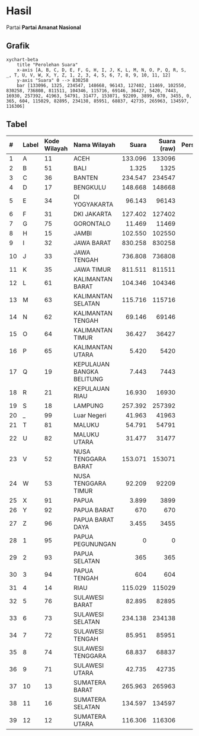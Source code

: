 # Hasil

Partai **Partai Amanat Nasional**

## Grafik

```mermaid
xychart-beta
    title "Perolehan Suara"
    x-axis [A, B, C, D, E, F, G, H, I, J, K, L, M, N, O, P, Q, R, S, _, T, U, V, W, X, Y, Z, 1, 2, 3, 4, 5, 6, 7, 8, 9, 10, 11, 12]
    y-axis "Suara" 0 --> 830258
    bar [133096, 1325, 234547, 148668, 96143, 127402, 11469, 102550, 830258, 736808, 811511, 104346, 115716, 69146, 36427, 5420, 7443, 16930, 257392, 41963, 54791, 31477, 153071, 92209, 3899, 670, 3455, 0, 365, 604, 115029, 82895, 234138, 85951, 68837, 42735, 265963, 134597, 116306]
```

## Tabel

| #  | Label | Kode Wilayah | Nama Wilayah              | Suara   | Suara (raw) | Persentase |
|:-- |:----- |:------------ |:------------------------- | -------:| -----------:| ----------:|
| 1  | A     | 11           | ACEH                      | 133.096 | 133096      | 2,48       |
| 2  | B     | 51           | BALI                      | 1.325   | 1325        | 0,02       |
| 3  | C     | 36           | BANTEN                    | 234.547 | 234547      | 4,36       |
| 4  | D     | 17           | BENGKULU                  | 148.668 | 148668      | 2,77       |
| 5  | E     | 34           | DI YOGYAKARTA             | 96.143  | 96143       | 1,79       |
| 6  | F     | 31           | DKI JAKARTA               | 127.402 | 127402      | 2,37       |
| 7  | G     | 75           | GORONTALO                 | 11.469  | 11469       | 0,21       |
| 8  | H     | 15           | JAMBI                     | 102.550 | 102550      | 1,91       |
| 9  | I     | 32           | JAWA BARAT                | 830.258 | 830258      | 15,45      |
| 10 | J     | 33           | JAWA TENGAH               | 736.808 | 736808      | 13,71      |
| 11 | K     | 35           | JAWA TIMUR                | 811.511 | 811511      | 15,10      |
| 12 | L     | 61           | KALIMANTAN BARAT          | 104.346 | 104346      | 1,94       |
| 13 | M     | 63           | KALIMANTAN SELATAN        | 115.716 | 115716      | 2,15       |
| 14 | N     | 62           | KALIMANTAN TENGAH         | 69.146  | 69146       | 1,29       |
| 15 | O     | 64           | KALIMANTAN TIMUR          | 36.427  | 36427       | 0,68       |
| 16 | P     | 65           | KALIMANTAN UTARA          | 5.420   | 5420        | 0,10       |
| 17 | Q     | 19           | KEPULAUAN BANGKA BELITUNG | 7.443   | 7443        | 0,14       |
| 18 | R     | 21           | KEPULAUAN RIAU            | 16.930  | 16930       | 0,31       |
| 19 | S     | 18           | LAMPUNG                   | 257.392 | 257392      | 4,79       |
| 20 | _     | 99           | Luar Negeri               | 41.963  | 41963       | 0,78       |
| 21 | T     | 81           | MALUKU                    | 54.791  | 54791       | 1,02       |
| 22 | U     | 82           | MALUKU UTARA              | 31.477  | 31477       | 0,59       |
| 23 | V     | 52           | NUSA TENGGARA BARAT       | 153.071 | 153071      | 2,85       |
| 24 | W     | 53           | NUSA TENGGARA TIMUR       | 92.209  | 92209       | 1,72       |
| 25 | X     | 91           | PAPUA                     | 3.899   | 3899        | 0,07       |
| 26 | Y     | 92           | PAPUA BARAT               | 670     | 670         | 0,01       |
| 27 | Z     | 96           | PAPUA BARAT DAYA          | 3.455   | 3455        | 0,06       |
| 28 | 1     | 95           | PAPUA PEGUNUNGAN          | 0       | 0           | 0,00       |
| 29 | 2     | 93           | PAPUA SELATAN             | 365     | 365         | 0,01       |
| 30 | 3     | 94           | PAPUA TENGAH              | 604     | 604         | 0,01       |
| 31 | 4     | 14           | RIAU                      | 115.029 | 115029      | 2,14       |
| 32 | 5     | 76           | SULAWESI BARAT            | 82.895  | 82895       | 1,54       |
| 33 | 6     | 73           | SULAWESI SELATAN          | 234.138 | 234138      | 4,36       |
| 34 | 7     | 72           | SULAWESI TENGAH           | 85.951  | 85951       | 1,60       |
| 35 | 8     | 74           | SULAWESI TENGGARA         | 68.837  | 68837       | 1,28       |
| 36 | 9     | 71           | SULAWESI UTARA            | 42.735  | 42735       | 0,79       |
| 37 | 10    | 13           | SUMATERA BARAT            | 265.963 | 265963      | 4,95       |
| 38 | 11    | 16           | SUMATERA SELATAN          | 134.597 | 134597      | 2,50       |
| 39 | 12    | 12           | SUMATERA UTARA            | 116.306 | 116306      | 2,16       |



